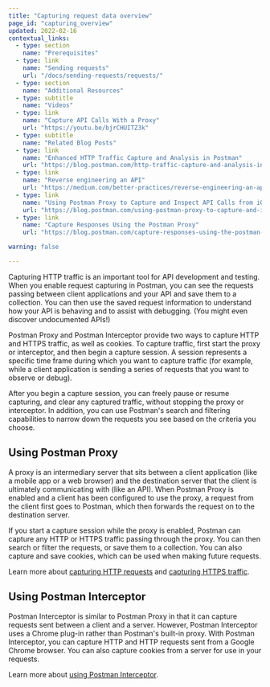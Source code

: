 ```yaml
---
title: "Capturing request data overview"
page_id: "capturing_overview"
updated: 2022-02-16
contextual_links:
  - type: section
    name: "Prerequisites"
  - type: link
    name: "Sending requests"
    url: "/docs/sending-requests/requests/"
  - type: section
    name: "Additional Resources"
  - type: subtitle
    name: "Videos"
  - type: link
    name: "Capture API Calls With a Proxy"
    url: "https://youtu.be/bjrCHUITZ3k"
  - type: subtitle
    name: "Related Blog Posts"
  - type: link
    name: "Enhanced HTTP Traffic Capture and Analysis in Postman"
    url: "https://blog.postman.com/http-traffic-capture-and-analysis-in-postman/"
  - type: link
    name: "Reverse engineering an API"
    url: "https://medium.com/better-practices/reverse-engineering-an-api-403fae885303"
  - type: link
    name: "Using Postman Proxy to Capture and Inspect API Calls from iOS or Android Devices"
    url: "https://blog.postman.com/using-postman-proxy-to-capture-and-inspect-api-calls-from-ios-or-android-devices/"
  - type: link
    name: "Capture Responses Using the Postman Proxy"
    url: "https://blog.postman.com/capture-responses-using-the-postman-proxy/"

warning: false

---
```


Capturing HTTP traffic is an important tool for API development and testing. When you enable request capturing in Postman, you can see the requests passing between client applications and your API and save them to a collection. You can then use the saved request information to understand how your API is behaving and to assist with debugging. (You might even discover undocumented APIs!)

Postman Proxy and Postman Interceptor provide two ways to capture HTTP and HTTPS traffic, as well as cookies. To capture traffic, first start the proxy or interceptor, and then begin a capture session. A session represents a specific time frame during which you want to capture traffic (for example, while a client application is sending a series of requests that you want to observe or debug).

After you begin a capture session, you can freely pause or resume capturing, and clear any captured traffic, without stopping the proxy or interceptor. In addition, you can use Postman's search and filtering capabilities to narrow down the requests you see based on the criteria you choose.

## Using Postman Proxy

A proxy is an intermediary server that sits between a client application (like a mobile app or a web browser) and the destination server that the client is ultimately communicating with (like an API). When Postman Proxy is enabled and a client has been configured to use the proxy, a request from the client first goes to Postman, which then forwards the request on to the destination server.

If you start a capture session while the proxy is enabled, Postman can capture any HTTP or HTTPS traffic passing through the proxy. You can then search or filter the requests, or save them to a collection. You can also capture and save cookies, which can be used when making future requests.

Learn more about [capturing HTTP requests](/docs/sending-requests/capturing-request-data/capturing-http-requests/) and [capturing HTTPS traffic](/docs/sending-requests/capturing-request-data/capturing-https-traffic/).

## Using Postman Interceptor

Postman Interceptor is similar to Postman Proxy in that it can capture requests sent between a client and a server. However, Postman Interceptor uses a Chrome plug-in rather than Postman's built-in proxy. With Postman Interceptor, you can capture HTTP and HTTP requests sent from a Google Chrome browser. You can also capture cookies from a server for use in your requests.

Learn more about [using Postman Interceptor](/docs/sending-requests/capturing-request-data/interceptor/).
